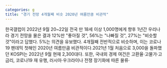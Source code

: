 ```yaml
---
categories: g
title: "경기 전망 4개월째 비슷 2020년 여름만큼 비관적"
---
```

한국갤럽이 2022년 9월 20~22일 전국 만 18세 이상 1,000명에게 향후 1년간 우리나라 경기 전망을 물은 결과 12%만 "좋아질 것", 56%는 "나빠질 것", 27%는 "비슷할 것"이라고 답했다. 5%는 의견을 유보했다. 4개월째 전반적으로 비슷하며, 이는 코로나19 팬데믹 첫해인 2020년 여름만큼 비관적이다.2021년 1월 처음으로 3,000을 돌파했던 KOSPI는 2022년 9월 현재 2,300대다. 또한, 국내외 경제 여건은 고환율·고물가·고금리, 코로나19 재 유행, 러시아·우크라이나 전쟁 장기화에 따른 물류·